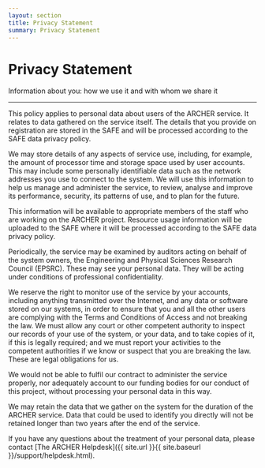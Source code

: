 ```yaml
---
layout: section
title: Privacy Statement
summary: Privacy Statement
---
```


# Privacy Statement 

Information about you: how we use it and with whom we share it

---

This policy applies to personal data about users of the ARCHER service. It relates to data gathered on the service itself. The details that you provide on registration are stored in the SAFE and will be processed according to the SAFE data privacy policy.

We may store details of any aspects of service use, including, for example, the amount of processor time and storage space used by user accounts. This may include some personally identifiable data such as the network addresses you use to connect to the system. We will use this information to help us manage and administer the service, to review, analyse and improve its performance, security, its patterns of use, and to plan for the future.

This information will be available to appropriate members of the staff who are working on the ARCHER project. Resource usage information will be uploaded to the SAFE where it will be processed according to the SAFE data privacy policy.

Periodically, the service may be examined by auditors acting on behalf of the system owners, the Engineering and Physical Sciences Research Council (EPSRC). These may see your personal data. They will be acting under conditions of professional confidentiality.

We reserve the right to monitor use of the service by your accounts, including anything transmitted over the Internet, and any data or software stored on our systems, in order to ensure that you and all the other users are complying with the Terms and Conditions of Access and not breaking the law. We must allow any court or other competent authority to inspect our records of your use of the system, or your data, and to take copies of it, if this is legally required; and we must report your activities to the competent authorities if we know or suspect that you are breaking the law. These are legal obligations for us.

We would not be able to fulfil our contract to administer the service properly, nor adequately account to our funding bodies for our conduct of this project, without processing your personal data in this way.

We may retain the data that we gather on the system for the duration of the ARCHER service. Data that could be used to identify you directly will not be retained longer than two years after the end of the service.

If you have any questions about the treatment of your personal data, please contact [The ARCHER Helpdesk]({{ site.url }}{{ site.baseurl }}/support/helpdesk.html).